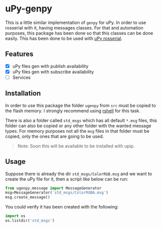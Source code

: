 # uPy-genpy

This is a little similar implementation of `genpy` for uPy. In order to use rosserial with it, having messages classes. For that and automation purposes, this package has been done so that this classes can be done easily. This has been done to be used with [uPy rosserial](https://github.com/FunPythonEC/uPy-rosserial).

## Features

- [x] uPy files gen with publish availability
- [x] uPy files gen with subscribe availability
- [ ] Services

## Installation
In order to use this package the folder `ugenpy` from `src` must be copied to the flash memory. I strongly recommend using [rshell](https://github.com/dhylands/rshell) for this task. 

There is also a folder called `std_msgs` which has all default `*.msg` files, this folder can also be copied or any other folder with the wanted message types. For memory purposes not all the `msg` files in that folder must be copied, only the ones that are going to be used.

>Note: Soon this will be available to be installed with upip.

## Usage

Suppose there is already the dir `std_msgs/ColorRGB.msg` and we want to create the uPy file for it, then a script like below can be run:

``` python
from ugenpy.message import MessageGenerator
msg=MessageGenerator('std_msgs/ColorRGBA.msg')
msg.create_message()
```

You could verify it has been created with the following:
``` python
import os
os.listdir('std_msgs')
```

